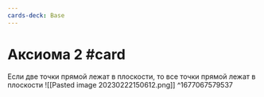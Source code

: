 ```yaml
---
cards-deck: Base
---
```


# Аксиома 2 #card 
Если две точки прямой лежат в плоскости, то все точки прямой лежат в плоскости
![[Pasted image 20230222150612.png]]
^1677067579537
